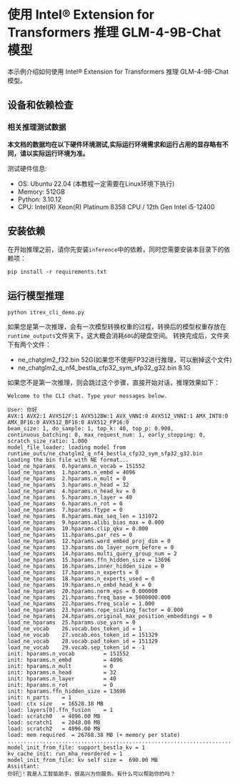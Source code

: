 # 使用 Intel® Extension for Transformers 推理 GLM-4-9B-Chat 模型

本示例介绍如何使用 Intel® Extension for Transformers 推理 GLM-4-9B-Chat 模型。

## 设备和依赖检查

### 相关推理测试数据

**本文档的数据均在以下硬件环境测试,实际运行环境需求和运行占用的显存略有不同，请以实际运行环境为准。**

测试硬件信息:

+ OS: Ubuntu 22.04 (本教程一定需要在Linux环境下执行)
+ Memory: 512GB
+ Python: 3.10.12
+ CPU: Intel(R) Xeon(R) Platinum 8358 CPU / 12th Gen Intel i5-12400

## 安装依赖

在开始推理之前，请你先安装`inference`中的依赖，同时您需要安装本目录下的依赖项：
```shell
pip install -r requirements.txt
```

## 运行模型推理

```shell
python itrex_cli_demo.py
```

如果您是第一次推理，会有一次模型转换权重的过程，转换后的模型权重存放在`runtime_outputs`文件夹下，这大概会消耗`60G`的硬盘空间。
转换完成后，文件夹下有两个文件：
+ ne_chatglm2_f32.bin 52G(如果您不使用FP32进行推理，可以删掉这个文件)
+ ne_chatglm2_q_nf4_bestla_cfp32_sym_sfp32_g32.bin 8.1G

如果您不是第一次推理，则会跳过这个步骤，直接开始对话，推理效果如下：
```shell
Welcome to the CLI chat. Type your messages below.

User: 你好
AVX:1 AVX2:1 AVX512F:1 AVX512BW:1 AVX_VNNI:0 AVX512_VNNI:1 AMX_INT8:0 AMX_BF16:0 AVX512_BF16:0 AVX512_FP16:0
beam_size: 1, do_sample: 1, top_k: 40, top_p: 0.900, continuous_batching: 0, max_request_num: 1, early_stopping: 0, scratch_size_ratio: 1.000
model_file_loader: loading model from runtime_outs/ne_chatglm2_q_nf4_bestla_cfp32_sym_sfp32_g32.bin
Loading the bin file with NE format...
load_ne_hparams  0.hparams.n_vocab = 151552
load_ne_hparams  1.hparams.n_embd = 4096
load_ne_hparams  2.hparams.n_mult = 0
load_ne_hparams  3.hparams.n_head = 32
load_ne_hparams  4.hparams.n_head_kv = 0
load_ne_hparams  5.hparams.n_layer = 40
load_ne_hparams  6.hparams.n_rot = 0
load_ne_hparams  7.hparams.ftype = 0
load_ne_hparams  8.hparams.max_seq_len = 131072
load_ne_hparams  9.hparams.alibi_bias_max = 0.000
load_ne_hparams  10.hparams.clip_qkv = 0.000
load_ne_hparams  11.hparams.par_res = 0
load_ne_hparams  12.hparams.word_embed_proj_dim = 0
load_ne_hparams  13.hparams.do_layer_norm_before = 0
load_ne_hparams  14.hparams.multi_query_group_num = 2
load_ne_hparams  15.hparams.ffn_hidden_size = 13696
load_ne_hparams  16.hparams.inner_hidden_size = 0
load_ne_hparams  17.hparams.n_experts = 0
load_ne_hparams  18.hparams.n_experts_used = 0
load_ne_hparams  19.hparams.n_embd_head_k = 0
load_ne_hparams  20.hparams.norm_eps = 0.000000
load_ne_hparams  21.hparams.freq_base = 5000000.000
load_ne_hparams  22.hparams.freq_scale = 1.000
load_ne_hparams  23.hparams.rope_scaling_factor = 0.000
load_ne_hparams  24.hparams.original_max_position_embeddings = 0
load_ne_hparams  25.hparams.use_yarn = 0
load_ne_vocab    26.vocab.bos_token_id = 1
load_ne_vocab    27.vocab.eos_token_id = 151329
load_ne_vocab    28.vocab.pad_token_id = 151329
load_ne_vocab    29.vocab.sep_token_id = -1
init: hparams.n_vocab         = 151552
init: hparams.n_embd          = 4096
init: hparams.n_mult          = 0
init: hparams.n_head          = 32
init: hparams.n_layer         = 40
init: hparams.n_rot           = 0
init: hparams.ffn_hidden_size = 13696
init: n_parts    = 1
load: ctx size   = 16528.38 MB
load: layers[0].ffn_fusion    = 1
load: scratch0   = 4096.00 MB
load: scratch1   = 2048.00 MB
load: scratch2   = 4096.00 MB
load: mem required  = 26768.38 MB (+ memory per state)
.............................................................................................
model_init_from_file: support_bestla_kv = 1
kv_cache_init: run_mha_reordered = 1
model_init_from_file: kv self size =  690.00 MB
Assistant:
你好👋！我是人工智能助手，很高兴为你服务。有什么可以帮助你的吗？
```
